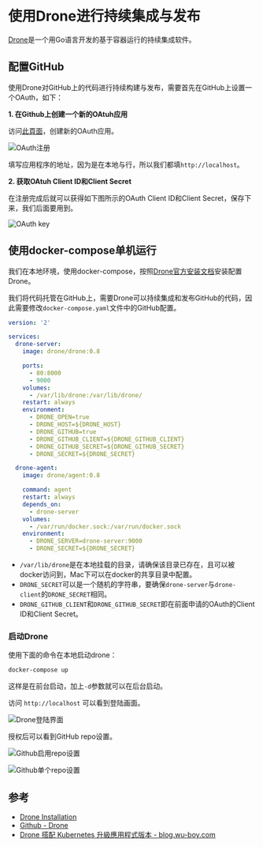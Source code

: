 # 使用Drone进行持续集成与发布

[Drone](https://drone.io)是一个用Go语言开发的基于容器运行的持续集成软件。

## 配置GitHub

使用Drone对GitHub上的代码进行持续构建与发布，需要首先在GitHub上设置一个OAuth，如下：

**1. 在Github上创建一个新的OAtuh应用**

访问[此頁面](https://github.com/settings/applications/new)，创建新的OAuth应用。

![OAuth&#x6CE8;&#x518C;](../../.gitbook/assets/github-oauth-register.jpg)

填写应用程序的地址，因为是在本地与行，所以我们都填`http://localhost`。

**2. 获取OAtuh Client ID和Client Secret**

在注册完成后就可以获得如下图所示的OAuth Client ID和Client Secret，保存下来，我们后面要用到。

![OAuth key](../../.gitbook/assets/github-oauth-drone-key.jpg)

## 使用docker-compose单机运行

我们在本地环境，使用docker-compose，按照[Drone官方安装文档](http://docs.drone.io/installation/)安装配置Drone。

我们将代码托管在GitHub上，需要Drone可以持续集成和发布GitHub的代码，因此需要修改`docker-compose.yaml`文件中的GitHub配置。

```yaml
version: '2'

services:
  drone-server:
    image: drone/drone:0.8

    ports:
      - 80:8000
      - 9000
    volumes:
      - /var/lib/drone:/var/lib/drone/
    restart: always
    environment:
      - DRONE_OPEN=true
      - DRONE_HOST=${DRONE_HOST}
      - DRONE_GITHUB=true
      - DRONE_GITHUB_CLIENT=${DRONE_GITHUB_CLIENT}
      - DRONE_GITHUB_SECRET=${DRONE_GITHUB_SECRET}
      - DRONE_SECRET=${DRONE_SECRET}

  drone-agent:
    image: drone/agent:0.8

    command: agent
    restart: always
    depends_on:
      - drone-server
    volumes:
      - /var/run/docker.sock:/var/run/docker.sock
    environment:
      - DRONE_SERVER=drone-server:9000
      - DRONE_SECRET=${DRONE_SECRET}
```

* `/var/lib/drone`是在本地挂载的目录，请确保该目录已存在，且可以被docker访问到，Mac下可以在docker的共享目录中配置。
* `DRONE_SECRET`可以是一个随机的字符串，要确保`drone-server`与`drone-client`的`DRONE_SECRET`相同。
* `DRONE_GITHUB_CLIENT`和`DRONE_GITHUB_SECRET`即在前面申请的OAuth的Client ID和Client Secret。

### 启动Drone

使用下面的命令在本地启动drone：

```bash
docker-compose up
```

这样是在前台启动，加上`-d`参数就可以在后台启动。

访问 `http://localhost` 可以看到登陆画面。

![Drone&#x767B;&#x9646;&#x754C;&#x9762;](../../.gitbook/assets/drone-login-github.jpg)

授权后可以看到GitHub repo设置。

![Github&#x542F;&#x7528;repo&#x8BBE;&#x7F6E;](../../.gitbook/assets/drone-github-active.jpg)

![Github&#x5355;&#x4E2A;repo&#x8BBE;&#x7F6E;](../../.gitbook/assets/drone-github-repo-setting.jpg)

## 参考

* [Drone Installation](http://docs.drone.io/installation/)
* [Github - Drone](https://github.com/drone/drone)
* [Drone 搭配 Kubernetes 升級應用程式版本 - blog.wu-boy.com](https://blog.wu-boy.com/2017/10/upgrade-kubernetes-container-using-drone/)

